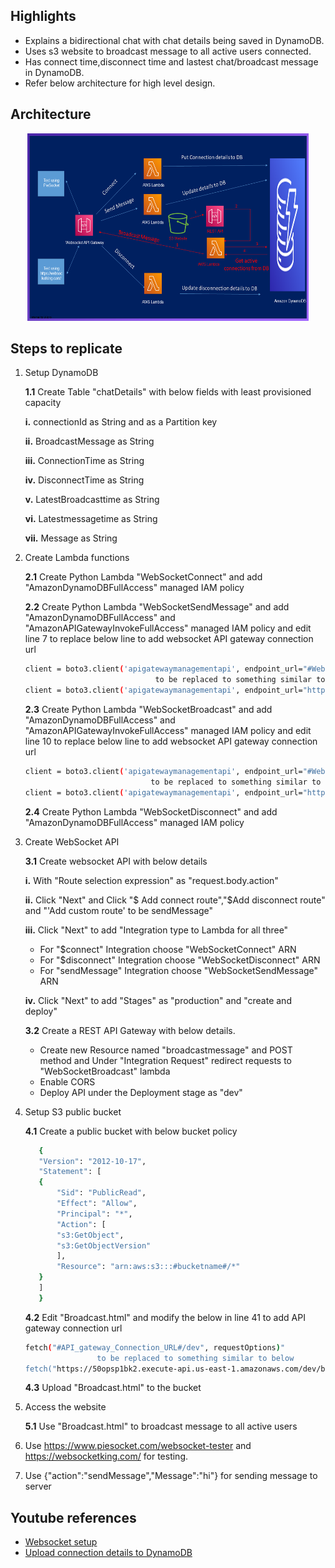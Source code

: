 ## Highlights

* Explains a bidirectional chat with chat details being saved in DynamoDB.
* Uses s3 website to broadcast message to all active users connected.
* Has connect time,disconnect time and lastest chat/broadcast message in DynamoDB.
* Refer below architecture for high level design.

## Architecture
<p align="center">
  <img src="Slide.png" width="450" height="300" title="Architecture"> 
</p>

## Steps to replicate
  
  1. Setup DynamoDB
  
     **1.1** Create Table "chatDetails" with below fields with least provisioned capacity
     
	    **i.** connectionId as String and as a Partition key
		
	    **ii.** BroadcastMessage as String
		
	    **iii.** ConnectionTime as String
		
	    **iv.** DisconnectTime as String

	    **v.** LatestBroadcasttime as String

	    **vi.** Latestmessagetime as String

	    **vii.** Message as String		
		
  2. Create Lambda functions
  
      **2.1** Create Python Lambda "WebSocketConnect" and add "AmazonDynamoDBFullAccess" managed IAM policy 
      
      **2.2** Create Python Lambda "WebSocketSendMessage" and add "AmazonDynamoDBFullAccess" and "AmazonAPIGatewayInvokeFullAccess" managed IAM policy and edit line 7 to replace below line to add websocket API gateway connection url
      	
		```bash
		client = boto3.client('apigatewaymanagementapi', endpoint_url="#Websocket_API_gateway_connection_URL#/production")
									 to be replaced to something similar to below
		client = boto3.client('apigatewaymanagementapi', endpoint_url="https://3kzyms47sk.execute-api.us-east-1.amazonaws.com/production")
		```

      **2.3** Create Python Lambda "WebSocketBroadcast" and add "AmazonDynamoDBFullAccess" and "AmazonAPIGatewayInvokeFullAccess" managed IAM policy and edit line 10 to replace below line to add websocket API gateway connection url
      
		```bash
		client = boto3.client('apigatewaymanagementapi', endpoint_url="#Websocket_API_gateway_connection_URL#/production")
									to be replaced to something similar to below
		client = boto3.client('apigatewaymanagementapi', endpoint_url="https://3kzyms47sk.execute-api.us-east-1.amazonaws.com/production")
		```
				
      **2.4** Create Python Lambda "WebSocketDisconnect" and add "AmazonDynamoDBFullAccess" managed IAM policy

  3. Create WebSocket API
  
       **3.1** Create websocket API with below details
       
		**i.** With "Route selection expression" as "request.body.action"
		
		**ii.** Click "Next" and Click "$ Add connect route","$Add disconnect route" and "'Add custom route' to be sendMessage"
		
		**iii.** Click "Next" to add "Integration type to Lambda for all three"
		
		* For "$connect" Integration choose "WebSocketConnect" ARN
		* For "$disconnect" Integration choose "WebSocketDisconnect" ARN
		* For "sendMessage" Integration choose "WebSocketSendMessage" ARN
		
		**iv.** Click "Next" to add "Stages" as "production" and "create and deploy"
		
       **3.2** Create a REST API Gateway with below details.
       
	    * Create new Resource named "broadcastmessage" and POST method and Under "Integration Request" redirect requests to "WebSocketBroadcast" lambda 
		* Enable CORS
		* Deploy API under the Deployment stage as "dev"
		
  4. Setup S3 public bucket

       **4.1** Create a public bucket with below bucket policy
	 ```bash
		{
	    "Version": "2012-10-17",
	    "Statement": [
		{
		    "Sid": "PublicRead",
		    "Effect": "Allow",
		    "Principal": "*",
		    "Action": [
			"s3:GetObject",
			"s3:GetObjectVersion"
		    ],
		    "Resource": "arn:aws:s3:::#bucketname#/*"
		}
	    ]
		}
	  ```
	
       **4.2**  Edit "Broadcast.html" and modify the below in line 41 to add API gateway connection url   
        ```bash
		fetch("#API_gateway_Connection_URL#/dev", requestOptions)"
						to be replaced to something similar to below	
		fetch("https://50opsp1bk2.execute-api.us-east-1.amazonaws.com/dev/broadcastmessage", requestOptions)
		```
		
       **4.3**  Upload "Broadcast.html" to the bucket
   
  5. Access the website

      **5.1**  Use "Broadcast.html" to broadcast message to all active users

  5. Use https://www.piesocket.com/websocket-tester and https://websocketking.com/ for testing.
  6. Use {"action":"sendMessage","Message":"hi"} for sending message to server
      

## Youtube references

<!-- YOUTUBE:START -->
- [Websocket setup](https://www.youtube.com/watch?v=FIrzkt7kH80&t=37s)
- [Upload connection details to DynamoDB](https://www.youtube.com/watch?v=n5XFPLo4Bbw&t=2692s)
<!-- YOUTUBE:END -->


<!-- 1. item1
1. item2
    1. subitem1
    2. subitem2 -->

